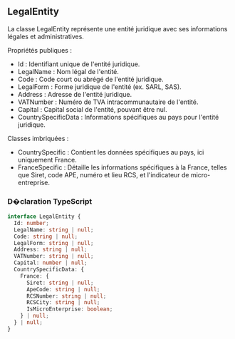 ﻿## LegalEntity

La classe LegalEntity représente une entité juridique avec ses informations légales et administratives.

Propriétés publiques :
- Id : Identifiant unique de l'entité juridique.
- LegalName : Nom légal de l'entité.
- Code : Code court ou abrégé de l'entité juridique.
- LegalForm : Forme juridique de l'entité (ex. SARL, SAS).
- Address : Adresse de l'entité juridique.
- VATNumber : Numéro de TVA intracommunautaire de l'entité.
- Capital : Capital social de l'entité, pouvant être nul.
- CountrySpecificData : Informations spécifiques au pays pour l'entité juridique.

Classes imbriquées :
- CountrySpecific : Contient les données spécifiques au pays, ici uniquement France.
- FranceSpecific : Détaille les informations spécifiques à la France, telles que Siret, code APE, numéro et lieu RCS, et l'indicateur de micro-entreprise.

### D�claration TypeScript
```typescript
interface LegalEntity {
  Id: number;
  LegalName: string | null;
  Code: string | null;
  LegalForm: string | null;
  Address: string | null;
  VATNumber: string | null;
  Capital: number | null;
  CountrySpecificData: {
    France: {
      Siret: string | null;
      ApeCode: string | null;
      RCSNumber: string | null;
      RCSCity: string | null;
      IsMicroEnterprise: boolean;
    } | null;
  } | null;
}

```